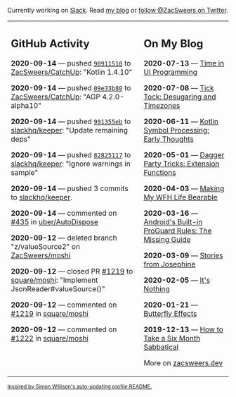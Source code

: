Currently working on [Slack](https://slack.com/). Read [my blog](https://zacsweers.dev/) or [follow @ZacSweers on Twitter](https://twitter.com/ZacSweers).

<table><tr><td valign="top" width="60%">

## GitHub Activity
<!-- githubActivity starts -->
**2020-09-14** — pushed [`90911510`](https://github.com/ZacSweers/CatchUp/commit/90911510cf24bfe22b6ccdf923c8f5bc90c18aa0) to [ZacSweers/CatchUp](https://api.github.com/repos/ZacSweers/CatchUp): "Kotlin 1.4.10"

**2020-09-14** — pushed [`09e33b80`](https://github.com/ZacSweers/CatchUp/commit/09e33b80ff587e852430e2f0a7c71c27ba33954a) to [ZacSweers/CatchUp](https://api.github.com/repos/ZacSweers/CatchUp): "AGP 4.2.0-alpha10"

**2020-09-14** — pushed [`991355eb`](https://github.com/slackhq/keeper/commit/991355ebb32177ca90ffd2eb38ffe6e3901f2192) to [slackhq/keeper](https://api.github.com/repos/slackhq/keeper): "Update remaining deps"

**2020-09-14** — pushed [`82825117`](https://github.com/slackhq/keeper/commit/82825117d48d59dba1e0917cf2ef260f6315acd6) to [slackhq/keeper](https://api.github.com/repos/slackhq/keeper): "Ignore warnings in sample"

**2020-09-14** — pushed 3 commits to [slackhq/keeper](https://api.github.com/repos/slackhq/keeper).

**2020-09-14** — commented on [#435](https://github.com/uber/AutoDispose/issues/435#issuecomment-692126295) in [uber/AutoDispose](https://api.github.com/repos/uber/AutoDispose)

**2020-09-12** — deleted branch "z/valueSource2" on [ZacSweers/moshi](https://api.github.com/repos/ZacSweers/moshi)

**2020-09-12** — closed PR [#1219](https://api.github.com/repos/square/moshi/pulls/1219) to [square/moshi](https://api.github.com/repos/square/moshi): "Implement JsonReader#valueSource()"

**2020-09-12** — commented on [#1219](https://github.com/square/moshi/pull/1219#issuecomment-691600794) in [square/moshi](https://api.github.com/repos/square/moshi)

**2020-09-12** — commented on [#1222](https://github.com/square/moshi/pull/1222#issuecomment-691533167) in [square/moshi](https://api.github.com/repos/square/moshi)
<!-- githubActivity ends -->
</td><td valign="top" width="40%">

## On My Blog
<!-- blog starts -->
**2020-07-13** — [Time in UI Programming](https://www.zacsweers.dev/time-in-ui/)

**2020-07-08** — [Tick Tock: Desugaring and Timezones](https://www.zacsweers.dev/ticktock-desugaring-timezones/)

**2020-06-11** — [Kotlin Symbol Processing: Early Thoughts](https://www.zacsweers.dev/kotlin-symbol-processor-early-thoughts/)

**2020-05-01** — [Dagger Party Tricks: Extension Functions](https://www.zacsweers.dev/dagger-party-tricks-extension-functions/)

**2020-04-03** — [Making My WFH Life Bearable](https://www.zacsweers.dev/making-wfh-life-bearable/)

**2020-03-16** — [Android's Built-in ProGuard Rules: The Missing Guide](https://www.zacsweers.dev/android-proguard-rules/)

**2020-03-09** — [Stories from Josephine](https://www.zacsweers.dev/stories-from-josephine/)

**2020-02-05** — [It's Nothing](https://www.zacsweers.dev/its-nothing/)

**2020-01-21** — [Butterfly Effects](https://www.zacsweers.dev/butterfly-effects/)

**2019-12-13** — [How to Take a Six Month Sabbatical](https://www.zacsweers.dev/how-to-take-a-six-month-sabbatical/)
<!-- blog ends -->
More on [zacsweers.dev](https://zacsweers.dev/)
</td></tr></table>

<sub><a href="https://simonwillison.net/2020/Jul/10/self-updating-profile-readme/">Inspired by Simon Willison's auto-updating profile README.</a></sub>